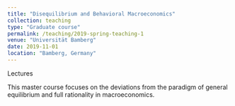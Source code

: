 ```yaml
---
title: "Disequilibrium and Behavioral Macroeconomics"
collection: teaching
type: "Graduate course"
permalink: /teaching/2019-spring-teaching-1
venue: "Universität Bamberg"
date: 2019-11-01
location: "Bamberg, Germany"
---
```


Lectures

This master course focuses on the deviations from the paradigm of general equilibrium and full rationality in macroeconomics. 